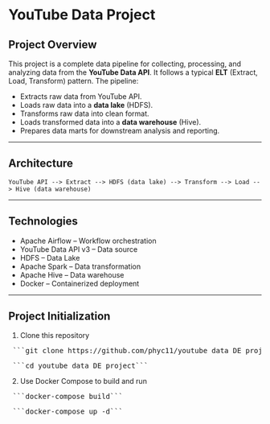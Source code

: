 # YouTube Data Project

## Project Overview

This project is a complete data pipeline for collecting, processing, and analyzing data from the **YouTube Data API**. It follows a typical **ELT** (Extract, Load, Transform) pattern. The pipeline:

- Extracts raw data from YouTube API.
- Loads raw data into a **data lake** (HDFS).
- Transforms raw data into clean format.
- Loads transformed data into a **data warehouse** (Hive).
- Prepares data marts for downstream analysis and reporting.

---

## Architecture

```text
YouTube API --> Extract --> HDFS (data lake) --> Transform --> Load --> Hive (data warehouse)
```

---

## Technologies
- Apache Airflow – Workflow orchestration
- YouTube Data API v3 – Data source
- HDFS – Data Lake 
- Apache Spark – Data transformation
- Apache Hive – Data warehouse
- Docker – Containerized deployment

---

## Project Initialization
1. Clone this repository
<pre> ```git clone https://github.com/phyc11/youtube_data_DE_project.git```  </pre>
<pre> ```cd youtube_data_DE_project``` </pre>
2. Use Docker Compose to build and run
<pre> ```docker-compose build```</pre>
<pre> ```docker-compose up -d```</pre>
